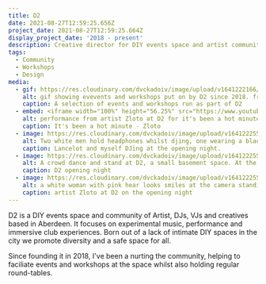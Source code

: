 ```yaml
---
title: D2
date: 2021-08-27T12:59:25.656Z
project_date: 2021-08-27T12:59:25.664Z
display_project_date: '2018 - present'
description: Creative director for DIY events space and artist community.
tags:
  - Community
  - Workshops
  - Design
media:
  - gif: https://res.cloudinary.com/dvckadoiv/image/upload/v1641222166/Soft%20Refresh/D2/D2_caaorr.gif
    alt: gif showing evevents and workshops put on by D2 since 2018. from DJ workshops to duncing, covid virtual fundraisers and live coding algoraves.
    caption: A selection of events and workshops run as part of D2
  - embed: <iframe width="100%" height="56.25%" src="https://www.youtube.com/embed/N-xEIV9RO0Q" title="It's been a hot minute - Zloto" frameborder="0" allow="accelerometer; autoplay; clipboard-write; encrypted-media; gyroscope; picture-in-picture" allowfullscreen></iframe>
    alt: performance from artist Zloto at D2 for it's been a hot minute event.
    caption: It's been a hot minute - Zloto
  - image: https://res.cloudinary.com/dvckadoiv/image/upload/v1641222559/Soft%20Refresh/D2/CNV00017-pichi_fobtpq.jpg
    alt: Two white men hold headphones whilst djing, one wearing a black t shirt and the other wearing a glittery golden waistcoat is in the action of removing the headphones from his head. They both stand in front of a red wall.
    caption: Lancelot and myself DJing at the opening night.
  - image: https://res.cloudinary.com/dvckadoiv/image/upload/v1641222559/Soft%20Refresh/D2/CNV00016-pichi_mapeah.jpg
    alt: A crowd dance and stand at D2, a small basement space. At the back left there is grafitti with the words Zloto. In the middle of the ceiling there is a disco ball.
    caption: D2 opening night
  - image: https://res.cloudinary.com/dvckadoiv/image/upload/v1641222559/Soft%20Refresh/D2/CNV00012-pichi_uwlfyv.jpg
    alt: a white woman with pink hear looks smiles at the camera standing in front of a stack of speakers with a golden spray painted CRT TV standing on top of them.
    caption: artist Zloto at D2 on the opening night 
---
```

D2 is a DIY events space and community of Artist, DJs, VJs and creatives based in Aberdeen. It focuses on experimental music, performance and immersive club experiences. Born out of a lack of intimate DIY spaces in the city we promote diversity and a safe space for all.

Since founding it in 2018, I've been a nurting the community, helping to faciliate events and workshops at the space whilst also holding regular round-tables.